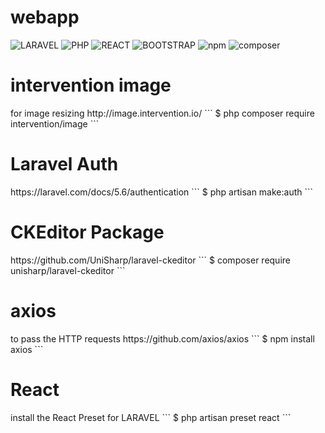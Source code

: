 # webapp
![LARAVEL](https://img.shields.io/badge/LARAVEL-v%205.5-red.svg)
![PHP](https://img.shields.io/badge/php-v%207.1.9-blue.svg)
![REACT](https://img.shields.io/badge/REACT-15.4.2-brightgreen.svg)
![BOOTSTRAP](https://img.shields.io/badge/boostrap-v%203.3.7-yellow.svg)
![npm](https://img.shields.io/npm/v/npm.svg)
![composer](https://img.shields.io/badge/Composer-1.6.3-orange.svg)

<h1>intervention image</h1> for image resizing http://image.intervention.io/
```
$ php composer require intervention/image
``` 

 
<h1>Laravel Auth</h1>https://laravel.com/docs/5.6/authentication
```
$ php artisan make:auth
``` 

<h1>CKEditor Package</h1> https://github.com/UniSharp/laravel-ckeditor
```
$ composer require unisharp/laravel-ckeditor
``` 

<h1>axios</h1> to pass the HTTP requests https://github.com/axios/axios 
```
$ npm install axios
``` 
<h1>React</h1> install the React Preset for LARAVEL
```
$ php artisan preset react
``` 

